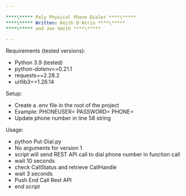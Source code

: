```yaml
---

****\***** Poly Physical Phone Dialer ****\*****
****\***** Written: Keith D'Atrio ****\*****
****\***** and Joe Smith ****\*****

---
```


Requirements (tested versions):

- Python 3.9 (tested)
- python-dotenv==0.21.1
- requests==2.28.2
- urllib3==1.26.14

Setup:

- Create a .env file in the root of the project
- Example:
  PHONEUSER=<Username Admin level>
  PASSWORD=<Phone Admin password>
  PHONE=<Phone IP Address>
- Update phone number in line 58 string

Usage:

- python Put-Dial.py
- No arguments for version 1
- script will send REST API call to dial phone number in function call
- wait 10 seconds
- check CallStatus and retrieve CallHandle
- wait 3 seconds
- Push End Call Rest API
- end script
